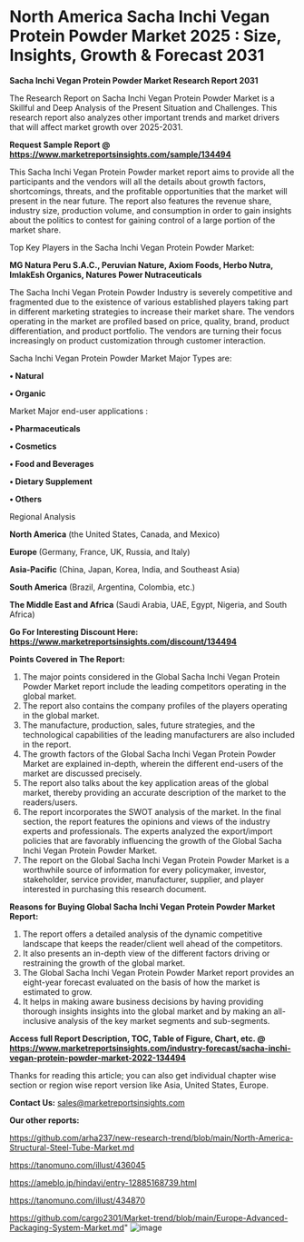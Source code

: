 # North America Sacha Inchi Vegan Protein Powder Market 2025 : Size, Insights, Growth & Forecast 2031

<strong>Sacha Inchi Vegan Protein Powder Market Research Report 2031</strong>

The Research Report on Sacha Inchi Vegan Protein Powder Market is a Skillful and Deep Analysis of the Present Situation and Challenges. This research report also analyzes other important trends and market drivers that will affect market growth over 2025-2031.

<strong>Request Sample Report @ <a href=https://www.marketreportsinsights.com/sample/134494>https://www.marketreportsinsights.com/sample/134494</a></strong>

This Sacha Inchi Vegan Protein Powder market report aims to provide all the participants and the vendors will all the details about growth factors, shortcomings, threats, and the profitable opportunities that the market will present in the near future. The report also features the revenue share, industry size, production volume, and consumption in order to gain insights about the politics to contest for gaining control of a large portion of the market share.

Top Key Players in the Sacha Inchi Vegan Protein Powder Market:

<strong>MG Natura Peru S.A.C., Peruvian Nature, Axiom Foods, Herbo Nutra, ImlakEsh Organics, Natures Power Nutraceuticals</strong>

The Sacha Inchi Vegan Protein Powder Industry is severely competitive and fragmented due to the existence of various established players taking part in different marketing strategies to increase their market share. The vendors operating in the market are profiled based on price, quality, brand, product differentiation, and product portfolio. The vendors are turning their focus increasingly on product customization through customer interaction.

Sacha Inchi Vegan Protein Powder Market Major Types are:

<strong>• Natural

• Organic</strong>

Market Major end-user applications :

<strong>• Pharmaceuticals

• Cosmetics

• Food and Beverages

• Dietary Supplement

• Others</strong>

Regional Analysis

</u><strong><b>North America</b></strong> (the United States, Canada, and Mexico)

<strong><b>Europe </b></strong>(Germany, France, UK, Russia, and Italy)

<strong><b>Asia-Pacific</b></strong> (China, Japan, Korea, India, and Southeast Asia)

<strong><b>South America</b></strong> (Brazil, Argentina, Colombia, etc.)

<strong><b>The Middle East and Africa</b></strong> (Saudi Arabia, UAE, Egypt, Nigeria, and South Africa)

<strong>Go For Interesting Discount Here: <a href=https://www.marketreportsinsights.com/discount/134494>https://www.marketreportsinsights.com/discount/134494</a></strong>

<strong>Points Covered in The Report:</strong>
<ol>
  <li>The major points considered in the Global Sacha Inchi Vegan Protein Powder Market report include the leading competitors operating in the global market.</li>
  <li>The report also contains the company profiles of the players operating in the global market.</li>
  <li>The manufacture, production, sales, future strategies, and the technological capabilities of the leading manufacturers are also included in the report.</li>
  <li>The growth factors of the Global Sacha Inchi Vegan Protein Powder Market are explained in-depth, wherein the different end-users of the market are discussed precisely.</li>
  <li>The report also talks about the key application areas of the global market, thereby providing an accurate description of the market to the readers/users.</li>
  <li>The report incorporates the SWOT analysis of the market. In the final section, the report features the opinions and views of the industry experts and professionals. The experts analyzed the export/import policies that are favorably influencing the growth of the Global Sacha Inchi Vegan Protein Powder Market.</li>
  <li>The report on the Global Sacha Inchi Vegan Protein Powder Market is a worthwhile source of information for every policymaker, investor, stakeholder, service provider, manufacturer, supplier, and player interested in purchasing this research document.</li>
</ol>
<strong>Reasons for Buying Global Sacha Inchi Vegan Protein Powder Market Report:</strong>

<ol>
  <li>The report offers a detailed analysis of the dynamic competitive landscape that keeps the reader/client well ahead of the competitors.</li>
  <li>It also presents an in-depth view of the different factors driving or restraining the growth of the global market.</li>
  <li>The Global Sacha Inchi Vegan Protein Powder Market report provides an eight-year forecast evaluated on the basis of how the market is estimated to grow.</li>
  <li>It helps in making aware business decisions by having providing thorough insights insights into the global market and by making an all-inclusive analysis of the key market segments and sub-segments.</li>
</ol>
<strong>Access full Report Description, TOC, Table of Figure, Chart, etc. @ <a href=https://www.marketreportsinsights.com/industry-forecast/sacha-inchi-vegan-protein-powder-market-2022-134494>https://www.marketreportsinsights.com/industry-forecast/sacha-inchi-vegan-protein-powder-market-2022-134494</a></strong>


Thanks for reading this article; you can also get individual chapter wise section or region wise report version like Asia, United States, Europe.

<strong>Contact Us:</strong>
sales@marketreportsinsights.com

<strong>Our other reports:</strong>

<a href=https://github.com/arha237/new-research-trend/blob/main/North-America-Structural-Steel-Tube-Market.md>https://github.com/arha237/new-research-trend/blob/main/North-America-Structural-Steel-Tube-Market.md</a>

<a href=https://tanomuno.com/illust/436045>https://tanomuno.com/illust/436045</a>

<a href=https://ameblo.jp/hindavi/entry-12885168739.html>https://ameblo.jp/hindavi/entry-12885168739.html</a>

<a href=https://tanomuno.com/illust/434870>https://tanomuno.com/illust/434870</a>

<a href=https://github.com/cargo2301/Market-trend/blob/main/Europe-Advanced-Packaging-System-Market.md>https://github.com/cargo2301/Market-trend/blob/main/Europe-Advanced-Packaging-System-Market.md</a>"
![image](https://github.com/user-attachments/assets/db335f9c-06cf-4c41-a0bc-44820f2dee29)
